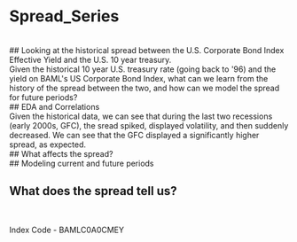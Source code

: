 # Spread_Series
<br/>
## Looking at the historical spread between the U.S. Corporate Bond Index Effective Yield and the U.S. 10 year treasury. 
<br/>
Given the historical 10 year U.S. treasury rate (going back to '96) and the yield on BAML's US Corporate Bond Index, what can we learn from the history of the spread between the two, and how can we model the spread for future periods?
<br/>
## EDA and Correlations
<br/>
Given the historical data, we can see that during the last two recessions (early 2000s, GFC), the sread spiked, displayed volatility, and then suddenly decreased. We can see that the GFC displayed a significantly higher spread, as expected.

<br/>
## What affects the spread?

<br/>
## Modeling current and future periods
<br/>

## What does the spread tell us?
<br/>

Index Code - BAMLC0A0CMEY
